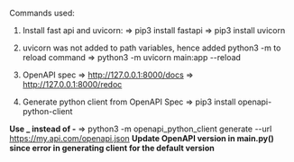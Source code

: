 
Commands used:

1. Install fast api and uvicorn:
=> pip3 install fastapi
=> pip3 install uvicorn

2. uvicorn was not added to path variables, hence added python3 -m to reload command
=> python3 -m uvicorn main:app --reload

3. OpenAPI spec
=> http://127.0.0.1:8000/docs
=> http://127.0.0.1:8000/redoc

4. Generate python client from OpenAPI Spec
=> pip3 install openapi-python-client


**Use _ instead of -**
=> python3 -m openapi_python_client generate --url https://my.api.com/openapi.json
**Update OpenAPI version in main.py() since error in generating client for the default version**
